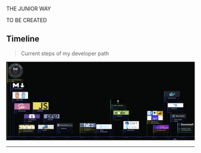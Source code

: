 THE JUNIOR WAY

TO BE CREATED


## Timeline

> Current steps of my developer path

<a href="https://timelines.gitkraken.com/timeline/2e12cc334eb0406b84bf7a6339e666c4?range=2020-06-02_2021-09-08">
    <img src="https://github.com/nicode-io/nicode-io/blob/master/images/Timeline.png" alt="Timeline">
</a>

---
